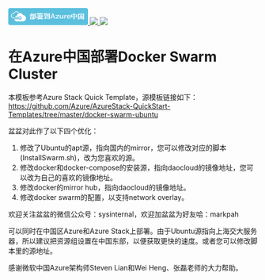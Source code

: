 <a href="https://portal.azure.cn/#create/Microsoft.Template/uri/https%3A%2F%2Fraw.githubusercontent.com%2Fahpeng%2FDockerSwarm%2Fmaster%2Fazuredeploy.json" target="_blank">
    <img src="https://raw.githubusercontent.com/ahpeng/DockerSwarm/master/images/azuremooncake.png"/>
</a>
<a href="http://armviz.io/#/?load=https%3A%2F%2Fraw.githubusercontent.com%2Fahpeng%2FDockerSwarm%2Fmaster%2Fazuredeploy.json" target="_blank">
    <img src="http://armviz.io/visualizebutton.png"/>
</a>
<a href="https://portal.azure.local/#create/Microsoft.Template/uri/https%3A%2F%2Fraw.githubusercontent.com%2Fahpeng%2FDockerSwarm%2Fmaster%2Fazuredeploy.json" target="_blank">
    <img src="hhttps://raw.githubusercontent.com/ahpeng/DockerSwarm/master/images/azureStack.png"/>
</a>

# 在Azure中国部署Docker Swarm Cluster

本模板参考Azure Stack Quick Template，源模板链接如下：
https://github.com/Azure/AzureStack-QuickStart-Templates/tree/master/docker-swarm-ubuntu

盆盆对此作了以下四个优化：
1. 修改了Ubuntu的apt源，指向国内的mirror，您可以修改对应的脚本(InstallSwarm.sh)，改为您喜欢的源。
2. 修改docker和docker-compose的安装源，指向daocloud的镜像地址，您可以改为自己的喜欢的镜像地址。
3. 修改docker的mirror hub，指向daocloud的镜像地址。
4. 修改docker swarm的配置，以支持network overlay。

欢迎关注盆盆的微信公众号：sysinternal，欢迎加盆盆为好友哈：markpah   

可以同时在中国区Azure和Azure Stack上部署。由于Ubuntu源指向上海交大服务器，所以建议把资源组设置在中国东部，以便获取更快的速度。或者您可以修改脚本里的源地址。

感谢微软中国Azure架构师Steven Lian和Wei Heng、张磊老师的大力帮助。
